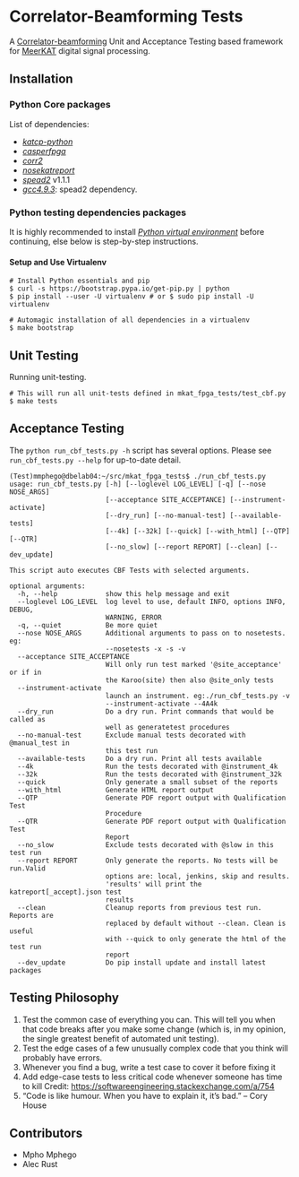 # Correlator-Beamforming Tests

A [Correlator-beamforming](https://www.ska.ac.za/science-engineering/meerkat/about-meerkat/) Unit and Acceptance Testing based framework for [MeerKAT](https://www.ska.ac.za/science-engineering/meerkat/) digital signal processing.

## Installation

### Python Core packages

List of dependencies:

* [_katcp-python_](https://github.com/ska-sa/katcp-python)
* [_casperfpga_](https://github.com/ska-sa/casperfpga)
* [_corr2_](https://github.com/ska-sa/corr2)
* [_nosekatreport_](https://github.com/ska-sa/nosekatreport)
* [_spead2_](https://github.com/ska-sa/spead2)  v1.1.1
 *   [_gcc4.9.3_](https://gcc.gnu.org/gcc-4.9/): spead2 dependency.

### Python testing dependencies packages

It is highly recommended to install [_Python virtual environment_](https://virtualenv.pypa.io/) before continuing, else below is step-by-step instructions.
#### Setup and Use Virtualenv
```
# Install Python essentials and pip
$ curl -s https://bootstrap.pypa.io/get-pip.py | python
$ pip install --user -U virtualenv # or $ sudo pip install -U virtualenv

# Automagic installation of all dependencies in a virtualenv
$ make bootstrap
```

## Unit Testing

Running unit-testing.
```
# This will run all unit-tests defined in mkat_fpga_tests/test_cbf.py
$ make tests
```

## Acceptance Testing

The `python run_cbf_tests.py -h` script has several options. Please see `run_cbf_tests.py --help` for up-to-date detail.

```
(Test)mmphego@dbelab04:~/src/mkat_fpga_tests$ ./run_cbf_tests.py
usage: run_cbf_tests.py [-h] [--loglevel LOG_LEVEL] [-q] [--nose NOSE_ARGS]
                        [--acceptance SITE_ACCEPTANCE] [--instrument-activate]
                        [--dry_run] [--no-manual-test] [--available-tests]
                        [--4k] [--32k] [--quick] [--with_html] [--QTP] [--QTR]
                        [--no_slow] [--report REPORT] [--clean] [--dev_update]

This script auto executes CBF Tests with selected arguments.

optional arguments:
  -h, --help            show this help message and exit
  --loglevel LOG_LEVEL  log level to use, default INFO, options INFO, DEBUG,
                        WARNING, ERROR
  -q, --quiet           Be more quiet
  --nose NOSE_ARGS      Additional arguments to pass on to nosetests. eg:
                        --nosetests -x -s -v
  --acceptance SITE_ACCEPTANCE
                        Will only run test marked '@site_acceptance' or if in
                        the Karoo(site) then also @site_only tests
  --instrument-activate
                        launch an instrument. eg:./run_cbf_tests.py -v
                        --instrument-activate --4A4k
  --dry_run             Do a dry run. Print commands that would be called as
                        well as generatetest procedures
  --no-manual-test      Exclude manual tests decorated with @manual_test in
                        this test run
  --available-tests     Do a dry run. Print all tests available
  --4k                  Run the tests decorated with @instrument_4k
  --32k                 Run the tests decorated with @instrument_32k
  --quick               Only generate a small subset of the reports
  --with_html           Generate HTML report output
  --QTP                 Generate PDF report output with Qualification Test
                        Procedure
  --QTR                 Generate PDF report output with Qualification Test
                        Report
  --no_slow             Exclude tests decorated with @slow in this test run
  --report REPORT       Only generate the reports. No tests will be run.Valid
                        options are: local, jenkins, skip and results.
                        'results' will print the katreport[_accept].json test
                        results
  --clean               Cleanup reports from previous test run. Reports are
                        replaced by default without --clean. Clean is useful
                        with --quick to only generate the html of the test run
                        report
  --dev_update          Do pip install update and install latest packages
```

## Testing Philosophy

1. Test the common case of everything you can. This will tell you when that code breaks after you make some change (which is, in my opinion, the single greatest benefit of automated unit testing).
2. Test the edge cases of a few unusually complex code that you think will probably have errors.
3. Whenever you find a bug, write a test case to cover it before fixing it
4. Add edge-case tests to less critical code whenever someone has time to kill
Credit: https://softwareengineering.stackexchange.com/a/754
5. “Code is like humour. When you have to explain it, it’s bad.” – Cory House

## Contributors

 * Mpho Mphego
 * Alec Rust